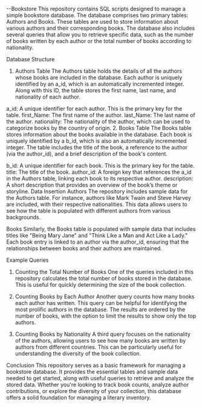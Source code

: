 --Bookstore
This repository contains SQL scripts designed to manage a simple bookstore database. The database comprises two primary tables: Authors and Books. These tables are used to store information about various authors and their corresponding books. The database also includes several queries that allow you to retrieve specific data, such as the number of books written by each author or the total number of books according to nationality.

Database Structure
1. Authors Table
The Authors table holds the details of all the authors whose books are included in the database. Each author is uniquely identified by an a_id, which is an automatically incremented integer. Along with this ID, the table stores the first name, last name, and nationality of each author.

a_id: A unique identifier for each author. This is the primary key for the table.
first_Name: The first name of the author.
last_Name: The last name of the author.
nationality: The nationality of the author, which can be used to categorize books by the country of origin.
2. Books Table
The Books table stores information about the books available in the database. Each book is uniquely identified by a b_id, which is also an automatically incremented integer. The table includes the title of the book, a reference to the author (via the author_id), and a brief description of the book's content.

b_id: A unique identifier for each book. This is the primary key for the table.
title: The title of the book.
author_id: A foreign key that references the a_id in the Authors table, linking each book to its respective author.
description: A short description that provides an overview of the book’s theme or storyline.
Data Insertion
Authors
The repository includes sample data for the Authors table. For instance, authors like Mark Twain and Steve Harvey are included, with their respective nationalities. This data allows users to see how the table is populated with different authors from various backgrounds.

Books
Similarly, the Books table is populated with sample data that includes titles like "Being Mary Jane" and "Think Like a Man and Act Like a Lady." Each book entry is linked to an author via the author_id, ensuring that the relationships between books and their authors are maintained.

Example Queries
1. Counting the Total Number of Books
One of the queries included in this repository calculates the total number of books stored in the database. This is useful for quickly determining the size of the book collection.

2. Counting Books by Each Author
Another query counts how many books each author has written. This query can be helpful for identifying the most prolific authors in the database. The results are ordered by the number of books, with the option to limit the results to show only the top authors.

3. Counting Books by Nationality
A third query focuses on the nationality of the authors, allowing users to see how many books are written by authors from different countries. This can be particularly useful for understanding the diversity of the book collection.

Conclusion
This repository serves as a basic framework for managing a bookstore database. It provides the essential tables and sample data needed to get started, along with useful queries to retrieve and analyze the stored data. Whether you're looking to track book counts, analyze author contributions, or explore the diversity of your collection, this database offers a solid foundation for managing a literary inventory.


